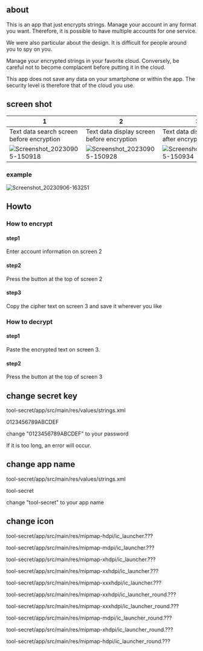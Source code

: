 ## about
This is an app that just encrypts strings.
Manage your account in any format you want.
Therefore, it is possible to have multiple accounts for one service.

We were also particular about the design.
It is difficult for people around you to spy on you.

Manage your encrypted strings in your favorite cloud.
Conversely, be careful not to become complacent before putting it in the cloud.

This app does not save any data on your smartphone or within the app.
The security level is therefore that of the cloud you use.

## screen shot
|1|2|3|
|---|---|---|
|Text data search screen before encryption|Text data display screen before encryption|Text data display screen after encryption|
|![Screenshot_20230905-150918](https://github.com/8suzuran8/tool-secret/assets/95464364/9bda216c-212f-4284-acf2-86fb5dc169a6)|![Screenshot_20230905-150928](https://github.com/8suzuran8/tool-secret/assets/95464364/7e624f9f-e323-48b8-a6af-b0fbbf73c7e9)|![Screenshot_20230905-150934](https://github.com/8suzuran8/tool-secret/assets/95464364/d086c451-2978-4ccd-a9b2-1678fb0d9de6)|

### example
![Screenshot_20230906-163251](https://github.com/8suzuran8/tool-secret/assets/95464364/5089f3ce-7a19-47de-862b-59bd92549bd3)

## Howto

### How to encrypt
#### step1
Enter account information on screen 2
#### step2
Press the button at the top of screen 2
#### step3
Copy the cipher text on screen 3 and save it wherever you like

### How to decrypt
#### step1
Paste the encrypted text on screen 3.
#### step2
Press the button at the top of screen 3

## change secret key
tool-secret/app/src/main/res/values/strings.xml

<string name="secret_key">0123456789ABCDEF</string>

change "0123456789ABCDEF" to your password

If it is too long, an error will occur.

## change app name
tool-secret/app/src/main/res/values/strings.xml

<string name="app_name">tool-secret</string>

change "tool-secret" to your app name

## change icon
tool-secret/app/src/main/res/mipmap-hdpi/ic_launcher.???

tool-secret/app/src/main/res/mipmap-mdpi/ic_launcher.???

tool-secret/app/src/main/res/mipmap-xhdpi/ic_launcher.???

tool-secret/app/src/main/res/mipmap-xxhdpi/ic_launcher.???

tool-secret/app/src/main/res/mipmap-xxxhdpi/ic_launcher.???



tool-secret/app/src/main/res/mipmap-xxhdpi/ic_launcher_round.???

tool-secret/app/src/main/res/mipmap-xxxhdpi/ic_launcher_round.???

tool-secret/app/src/main/res/mipmap-mdpi/ic_launcher_round.???

tool-secret/app/src/main/res/mipmap-xhdpi/ic_launcher_round.???

tool-secret/app/src/main/res/mipmap-hdpi/ic_launcher_round.???
